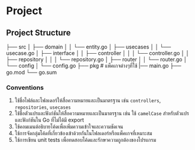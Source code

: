 # Project

## Project Structure

├── src
│ ├── domain
│ │ └── entity.go
│ ├── usecases
│ │ └── usecase.go
│ ├── interface
│ │ ├── controller
│ │ │ └── controller.go
│ │ ├── repository
│ │ │ └── repository.go
│ ├── router
│ │ └── router.go
│ └── config
│ └── config.go
├── pkg # แพ็คเกจต่างๆที่ใช้
|── main.go
├── go.mod
└── go.sum

### Conventions

1. ใช้ชื่อไฟล์และโฟลเดอร์ให้สื่อความหมายและเป็นมาตรฐาน เช่น `controllers`, `repositories`, `usecases`
2. ใช้ชื่อตัวแปรและฟังก์ชันให้สื่อความหมายและเป็นมาตรฐาน เช่น ใช้ `camelCase` สำหรับตัวแปรและฟังก์ชันใน Go ที่ไม่ได้มี export
3. ใช้คอมเมนต์อธิบายโค้ดเพื่อเพิ่มความเข้าใจและความชัดเจน
4. ใช้การจัดกลุ่มโค้ดที่เกี่ยวข้องเข้าด้วยกันในโฟลเดอร์หรือแพ็คเกจที่เหมาะสม
5. ใช้การเขียน unit tests เพื่อทดสอบโค้ดและรักษาความถูกต้องของโปรแกรม

